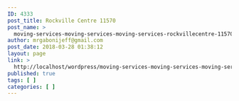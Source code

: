 ```yaml
---
ID: 4333
post_title: Rockville Centre 11570
post_name: >
  moving-services-moving-services-moving-services-rockvillecentre-11570
author: mrgabonijeff@gmail.com
post_date: 2018-03-28 01:38:12
layout: page
link: >
  http://localhost/wordpress/moving-services-moving-services-moving-services-rockvillecentre-11570/
published: true
tags: [ ]
categories: [ ]
---
```

